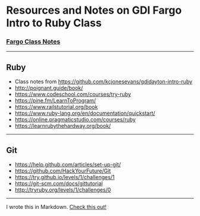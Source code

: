 # Resources and Notes on GDI Fargo Intro to Ruby Class
### [Fargo Class Notes](https://kaileeagray.github.io/ruby_gdi_fargo/)
---
## Ruby
+ Class notes from https://github.com/kcjonesevans/gdidayton-intro-ruby
+ http://poignant.guide/book/
+ https://www.codeschool.com/courses/try-ruby
+ https://pine.fm/LearnToProgram/
+ https://www.railstutorial.org/book
+ https://www.ruby-lang.org/en/documentation/quickstart/
+ https://online.pragmaticstudio.com/courses/ruby
+ https://learnrubythehardway.org/book/
---
## Git
+ https://help.github.com/articles/set-up-git/
+ https://github.com/HackYourFuture/Git
+ https://try.github.io/levels/1/challenges/1
+ https://git-scm.com/docs/gittutorial
+ http://tryruby.org/levels/1/challenges/0
---
I wrote this in Markdown. [Check this out!](https://github.com/adam-p/markdown-here/wiki/Markdown-Cheatsheet)
